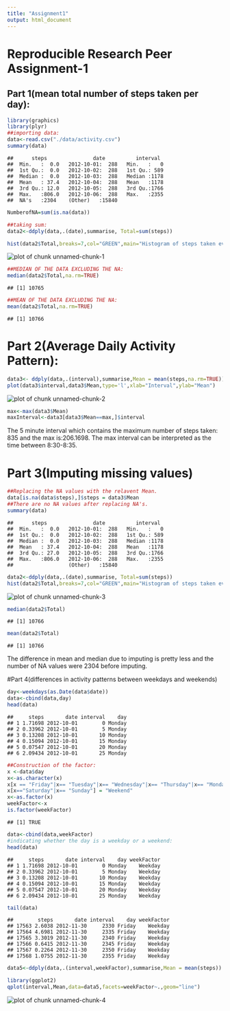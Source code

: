 ```yaml
---
title: "Assignment1"
output: html_document
---
```

# Reproducible Research Peer Assignment-1

## Part 1(mean total number of steps taken per day):

```r
library(graphics)
library(plyr)
##importing data:
data<-read.csv("./data/activity.csv")
summary(data)
```

```
##      steps               date          interval   
##  Min.   :  0.0   2012-10-01:  288   Min.   :   0  
##  1st Qu.:  0.0   2012-10-02:  288   1st Qu.: 589  
##  Median :  0.0   2012-10-03:  288   Median :1178  
##  Mean   : 37.4   2012-10-04:  288   Mean   :1178  
##  3rd Qu.: 12.0   2012-10-05:  288   3rd Qu.:1766  
##  Max.   :806.0   2012-10-06:  288   Max.   :2355  
##  NA's   :2304    (Other)   :15840
```

```r
NumberofNA=sum(is.na(data))

##taking sum:
data2<-ddply(data,.(date),summarise, Total=sum(steps))

hist(data2$Total,breaks=7,col="GREEN",main="Histogram of steps taken every day",xlab = "Number of Steps")
```

![plot of chunk unnamed-chunk-1](figure/unnamed-chunk-1.png) 

```r
##MEDIAN OF THE DATA EXCLUDING THE NA:
median(data2$Total,na.rm=TRUE)
```

```
## [1] 10765
```

```r
##MEAN OF THE DATA EXCLUDING THE NA:
mean(data2$Total,na.rm=TRUE)
```

```
## [1] 10766
```


# Part 2(Average Daily Activity Pattern):

```r
data3<- ddply(data,.(interval),summarise,Mean = mean(steps,na.rm=TRUE))
plot(data3$interval,data3$Mean,type='l',xlab="Interval",ylab="Mean")
```

![plot of chunk unnamed-chunk-2](figure/unnamed-chunk-2.png) 

```r
max<-max(data3$Mean)
maxInterval<-data3[data3$Mean==max,]$interval
```
The 5 minute interval which contains the maximum number of steps taken: 835 and the max is:206.1698. The max interval can be interpreted as the time between 8:30-8:35.


# Part 3(Imputing missing values)

```r
##Replacing the NA values with the relavent Mean.
data[is.na(data$steps),]$steps = data3$Mean
##There are no NA values after replacing NA's.
summary(data)
```

```
##      steps               date          interval   
##  Min.   :  0.0   2012-10-01:  288   Min.   :   0  
##  1st Qu.:  0.0   2012-10-02:  288   1st Qu.: 589  
##  Median :  0.0   2012-10-03:  288   Median :1178  
##  Mean   : 37.4   2012-10-04:  288   Mean   :1178  
##  3rd Qu.: 27.0   2012-10-05:  288   3rd Qu.:1766  
##  Max.   :806.0   2012-10-06:  288   Max.   :2355  
##                  (Other)   :15840
```

```r
data2<-ddply(data,.(date),summarise, Total=sum(steps))
hist(data2$Total,breaks=7,col="GREEN",main="Histogram of steps taken every day",xlab = "Number of Steps")
```

![plot of chunk unnamed-chunk-3](figure/unnamed-chunk-3.png) 

```r
median(data2$Total)
```

```
## [1] 10766
```

```r
mean(data2$Total)
```

```
## [1] 10766
```
The difference in mean and median due to imputing is pretty less and the number of NA values were 2304 before imputing.

#Part 4(differences in activity patterns between weekdays and weekends)


```r
day<-weekdays(as.Date(data$date))
data<-cbind(data,day)
head(data)
```

```
##     steps       date interval    day
## 1 1.71698 2012-10-01        0 Monday
## 2 0.33962 2012-10-01        5 Monday
## 3 0.13208 2012-10-01       10 Monday
## 4 0.15094 2012-10-01       15 Monday
## 5 0.07547 2012-10-01       20 Monday
## 6 2.09434 2012-10-01       25 Monday
```

```r
##Construction of the factor:
x <-data$day
x<-as.character(x)
x[x == "Friday"|x== "Tuesday"|x== "Wednesday"|x== "Thursday"|x== "Monday"] <- "Weekday"
x[x=="Saturday"|x== "Sunday"] = "Weekend"
x<-as.factor(x)
weekFactor<-x
is.factor(weekFactor)
```

```
## [1] TRUE
```

```r
data<-cbind(data,weekFactor)
#indicating whether the day is a weekday or a weekend:
head(data)
```

```
##     steps       date interval    day weekFactor
## 1 1.71698 2012-10-01        0 Monday    Weekday
## 2 0.33962 2012-10-01        5 Monday    Weekday
## 3 0.13208 2012-10-01       10 Monday    Weekday
## 4 0.15094 2012-10-01       15 Monday    Weekday
## 5 0.07547 2012-10-01       20 Monday    Weekday
## 6 2.09434 2012-10-01       25 Monday    Weekday
```

```r
tail(data)
```

```
##        steps       date interval    day weekFactor
## 17563 2.6038 2012-11-30     2330 Friday    Weekday
## 17564 4.6981 2012-11-30     2335 Friday    Weekday
## 17565 3.3019 2012-11-30     2340 Friday    Weekday
## 17566 0.6415 2012-11-30     2345 Friday    Weekday
## 17567 0.2264 2012-11-30     2350 Friday    Weekday
## 17568 1.0755 2012-11-30     2355 Friday    Weekday
```

```r
data5<-ddply(data,.(interval,weekFactor),summarise,Mean = mean(steps))

library(ggplot2)
qplot(interval,Mean,data=data5,facets=weekFactor~.,geom="line")
```

![plot of chunk unnamed-chunk-4](figure/unnamed-chunk-4.png) 


